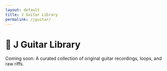 ```yaml
---
layout: default
title: J Guitar Library
permalink: /jguitar/
---
```


# 🎸 J Guitar Library

Coming soon: A curated collection of original guitar recordings, loops, and raw riffs.
